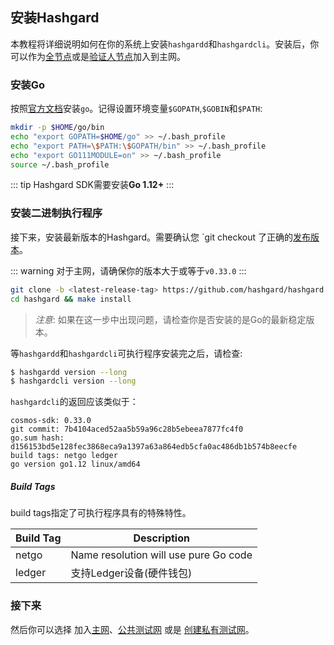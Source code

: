## 安装Hashgard

本教程将详细说明如何在你的系统上安装`hashgardd`和`hashgardcli`。安装后，你可以作为[全节点](join-mainnet.md)或是[验证人节点](validators/validator-setup.md)加入到主网。

### 安装Go

按照[官方文档](https://golang.org/doc/install)安装`go`。记得设置环境变量`$GOPATH`,`$GOBIN`和`$PATH`:

```bash
mkdir -p $HOME/go/bin
echo "export GOPATH=$HOME/go" >> ~/.bash_profile
echo "export PATH=\$PATH:\$GOPATH/bin" >> ~/.bash_profile
echo "export GO111MODULE=on" >> ~/.bash_profile
source ~/.bash_profile
```

::: tip
Hashgard SDK需要安装**Go 1.12+**
:::

### 安装二进制执行程序

接下来，安装最新版本的Hashgard。需要确认您 `git checkout 了正确的[发布版本](https://github.com/cosmos/cosmos-sdk/releases)。

::: warning
对于主网，请确保你的版本大于或等于`v0.33.0`
:::

```bash
git clone -b <latest-release-tag> https://github.com/hashgard/hashgard
cd hashgard && make install
```

> *注意*: 如果在这一步中出现问题，请检查你是否安装的是Go的最新稳定版本。

等`hashgardd`和`hashgardcli`可执行程序安装完之后，请检查:

```bash
$ hashgardd version --long
$ hashgardcli version --long
```

`hashgardcli`的返回应该类似于：

```
cosmos-sdk: 0.33.0
git commit: 7b4104aced52aa5b59a96c28b5ebeea7877fc4f0
go.sum hash: d156153bd5e128fec3868eca9a1397a63a864edb5cfa0ac486db1b574b8eecfe
build tags: netgo ledger
go version go1.12 linux/amd64
```

##### Build Tags

build tags指定了可执行程序具有的特殊特性。

| Build Tag | Description                                     |
| --------- | ----------------------------------------------- |
| netgo     | Name resolution will use pure Go code           |
| ledger    | 支持Ledger设备(硬件钱包) |

### 接下来
然后你可以选择 加入[主网](join-mainnet.md)、[公共测试网](join-testnet.md) 或是 [创建私有测试网](deploy-testnet.md)。
